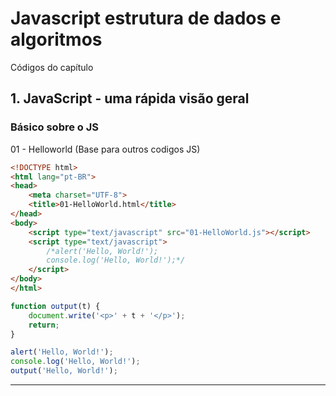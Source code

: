 # Javascript estrutura de dados e algoritmos

Códigos do capítulo
  
## 1. JavaScript - uma rápida visão geral

### Básico sobre o JS
  
  01 - Helloworld (Base para outros codigos JS)
  
```html
<!DOCTYPE html>
<html lang="pt-BR">
<head>
    <meta charset="UTF-8">
    <title>01-HelloWorld.html</title>
</head>
<body>
    <script type="text/javascript" src="01-HelloWorld.js"></script>
    <script type="text/javascript">
        /*alert('Hello, World!');
        console.log('Hello, World!');*/
    </script>
</body>
</html>
```

```javascript
function output(t) {
    document.write('<p>' + t + '</p>');
    return;
}

alert('Hello, World!');
console.log('Hello, World!');
output('Hello, World!');
```

---

